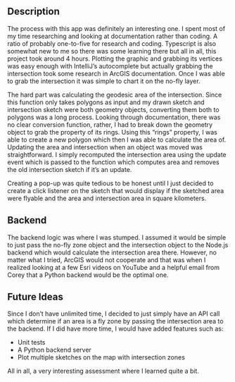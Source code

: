 ## Description

The process with this app was definitely an interesting one. I spent most of my time researching and looking at documentation rather than coding. A ratio of probably one-to-five for research and coding. Typescript is also somewhat new to me so there was some learning there but all in all, this project took around 4 hours.
Plotting the graphic and grabbing its vertices was easy enough with IntelliJ’s autocomplete but actually grabbing the intersection took some research in ArcGIS documentation. Once I was able to grab the intersection it was simple to chart it on the no-fly layer.  

The hard part was calculating the geodesic area of the intersection. Since this function only takes polygons as input and my drawn sketch and intersection sketch were both geometry objects, converting them both to polygons was a long process. Looking through documentation, there was no clear conversion function, rather, I had to break down the geometry object to grab the property of its rings. Using this “rings” property, I was able to create a new polygon which then I was able to calculate the area of.
Updating the area and intersection when an object was moved was straightforward. I simply recomputed the intersection area using the update event which is passed to the function which computes area and removes the old intersection sketch if it’s an update.  

Creating a pop-up was quite tedious to be honest until I just decided to create a click listener on the sketch that would display if the sketched area were flyable and the area and intersection area in square kilometers.  

## Backend

The backend logic was where I was stumped. I assumed it would be simple to just pass the no-fly zone object and the intersection object to the Node.js backend which would calculate the intersection area there. However, no matter what I tried, ArcGIS would not cooperate and that was when I realized looking at a few Esri videos on YouTube and a helpful email from Corey that a Python backend would be the optimal one.   

## Future Ideas
Since I don’t have unlimited time, I decided to just simply have an API call which determine if an area is a fly zone by passing the intersection area to the backend. If I did have more time, I would have added features such as:
* Unit tests
* A Python backend server
* Plot multiple sketches on the map with intersection zones  

All in all, a very interesting assessment where I learned quite a bit.
